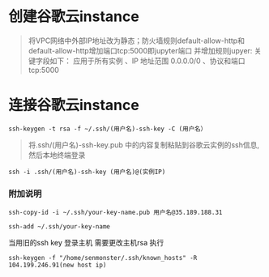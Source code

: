 # 创建谷歌云instance
> 将VPC网络中外部IP地址改为静态；防火墙规则default-allow-http和default-allow-http增加端口tcp:5000即jupyter端口
并增加规则jupyer: 关键字段如下： 应用于所有实例 、IP 地址范围 0.0.0.0/0 、协议和端口 tcp:5000
# 连接谷歌云instance
`ssh-keygen -t rsa -f ~/.ssh/(用户名)-ssh-key -C (用户名）`
> 将.ssh/(用户名)-ssh-key.pub 中的内容复制粘贴到谷歌云实例的ssh信息,然后本地终端登录

`ssh -i .ssh/(用户名)-ssh-key (用户名)@(实例IP)`
### 附加说明
`ssh-copy-id -i ~/.ssh/your-key-name.pub 用户名@35.189.188.31` 

`ssh-add ~/.ssh/your-key-name` 

当用旧的ssh key 登录主机 需要更改主机rsa 执行 

`ssh-keygen -f "/home/senmonster/.ssh/known_hosts" -R 104.199.246.91(new host ip)`
